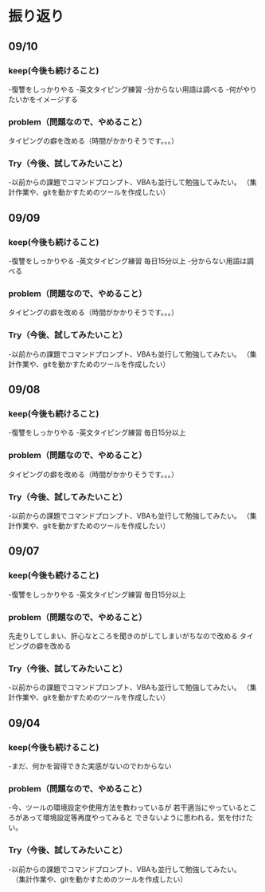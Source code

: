 # 振り返り
## 09/10

### keep(今後も続けること)

-復讐をしっかりやる
-英文タイピング練習 
-分からない用語は調べる
-何がやりたいかをイメージする

### problem（問題なので、やめること）

タイピングの癖を改める（時間がかかりそうです。。。）

### Try（今後、試してみたいこと）

-以前からの課題でコマンドプロンプト、VBAも並行して勉強してみたい。
 （集計作業や、gitを動かすためのツールを作成したい）


## 09/09

### keep(今後も続けること)

-復讐をしっかりやる
-英文タイピング練習 毎日15分以上
-分からない用語は調べる

### problem（問題なので、やめること）

タイピングの癖を改める（時間がかかりそうです。。。）

### Try（今後、試してみたいこと）

-以前からの課題でコマンドプロンプト、VBAも並行して勉強してみたい。
 （集計作業や、gitを動かすためのツールを作成したい）


## 09/08

### keep(今後も続けること)

-復讐をしっかりやる
-英文タイピング練習 毎日15分以上

### problem（問題なので、やめること）

タイピングの癖を改める（時間がかかりそうです。。。）

### Try（今後、試してみたいこと）

-以前からの課題でコマンドプロンプト、VBAも並行して勉強してみたい。
 （集計作業や、gitを動かすためのツールを作成したい）


## 09/07

### keep(今後も続けること)

-復讐をしっかりやる
-英文タイピング練習 毎日15分以上

### problem（問題なので、やめること）

先走りしてしまい、肝心なところを聞きのがしてしまいがちなので改める
タイピングの癖を改める

### Try（今後、試してみたいこと）

-以前からの課題でコマンドプロンプト、VBAも並行して勉強してみたい。
 （集計作業や、gitを動かすためのツールを作成したい）


## 09/04

### keep(今後も続けること)

-まだ、何かを習得できた実感がないのでわからない

### problem（問題なので、やめること）

-今、ツールの環境設定や使用方法を教わっているが
若干適当にやっているところがあって環境設定等再度やってみると
できないように思われる。気を付けたい。


### Try（今後、試してみたいこと）

-以前からの課題でコマンドプロンプト、VBAも並行して勉強してみたい。
　（集計作業や、gitを動かすためのツールを作成したい）